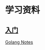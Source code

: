 
# 学习资料


## [入门](http://c.biancheng.net/golang/)

[Golang Notes](https://doc.xuwenliang.com/docs/go/2773)